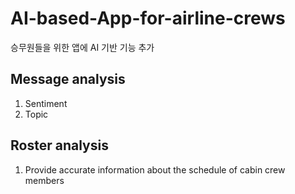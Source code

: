 # AI-based-App-for-airline-crews
승무원들을 위한 앱에 AI 기반 기능 추가

## Message analysis
1. Sentiment
2. Topic

## Roster analysis
1. Provide accurate information about the schedule of cabin crew members
